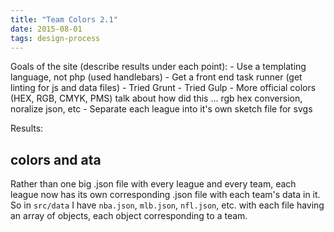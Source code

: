 ```yaml
---
title: "Team Colors 2.1"
date: 2015-08-01
tags: design-process
---
```


Goals of the site (describe results under each point):
    - Use a templating language, not php (used handlebars)
    - Get a front end task runner (get linting for js and data files)
    - Tried Grunt
    - Tried Gulp
    - More official colors (HEX, RGB, CMYK, PMS) talk about how did this ... rgb hex conversion, noralize json, etc
    - Separate each league into it's own sketch file for svgs

Results:

## colors and ata
Rather than one big .json file with every league and every team, each league now has its own corresponding .json file with each team's data in it. So in `src/data` I have `nba.json`, `mlb.json`, `nfl.json`, etc. with each file having an array of objects, each object corresponding to a team.

